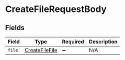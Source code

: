 # CreateFileRequestBody


## Fields

| Field                                                       | Type                                                        | Required                                                    | Description                                                 |
| ----------------------------------------------------------- | ----------------------------------------------------------- | ----------------------------------------------------------- | ----------------------------------------------------------- |
| `file`                                                      | [CreateFileFile](../../models/operations/CreateFileFile.md) | :heavy_minus_sign:                                          | N/A                                                         |